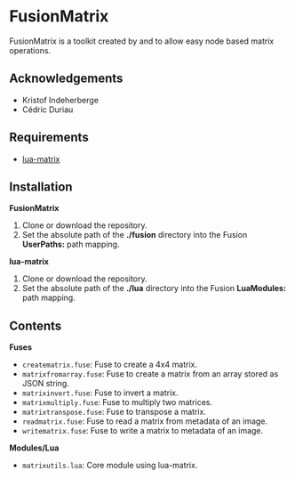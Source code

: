 # FusionMatrix

FusionMatrix is a toolkit created by  and  to
allow easy node based matrix operations.

## Acknowledgements

- Kristof Indeherberge
- Cédric Duriau

## Requirements

- [lua-matrix](https://github.com/davidm/lua-matrix)

## Installation

**FusionMatrix**

1. Clone or download the repository.
2. Set the absolute path of the **./fusion** directory into the Fusion
   **UserPaths:** path mapping.

**lua-matrix**

1. Clone or download the repository.
2. Set the absolute path of the **./lua** directory into the Fusion
   **LuaModules:** path mapping.

## Contents

**Fuses**

- `creatematrix.fuse`: Fuse to create a 4x4 matrix.
- `matrixfromarray.fuse`: Fuse to create a matrix from an array stored as JSON string.
- `matrixinvert.fuse`: Fuse to invert a matrix.
- `matrixmultiply.fuse`: Fuse to multiply two matrices.
- `matrixtranspose.fuse`: Fuse to transpose a matrix.
- `readmatrix.fuse`: Fuse to read a matrix from metadata of an image.
- `writematrix.fuse`: Fuse to write a matrix to metadata of an image.

**Modules/Lua**

- `matrixutils.lua`: Core module using lua-matrix.
